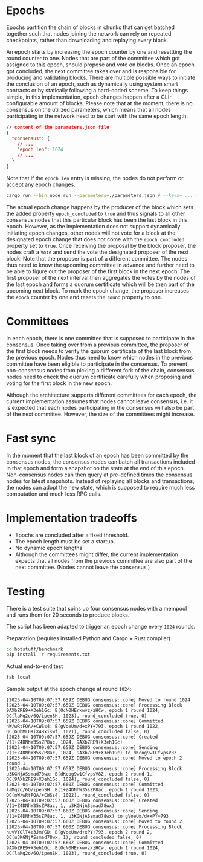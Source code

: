 # Epochs

Epochs partition the chain of blocks in chunks that can get batched together such that nodes joining the network can rely on repeated checkpoints, rather than downloading and replaying every block.

An epoch starts by increasing the epoch counter by one and resettting the round counter to one. Nodes that are part of the committee which got assigned to this epoch, should propose and vote on blocks. Once an epoch got concluded, the next committee takes over and is responsible for producing and validating blocks. There are multiple possible ways to initiate the conclusion of an epoch, such as dynamically using system smart contracts or by statically following a hard-coded scheme. To keep things simple, in this implementation, epoch changes happen after a CLI-configurable amount of blocks. Please note that at the moment, there is no consensus on the utilized parameters, which means that all nodes participating in the network need to be start with the same epoch length.

```json
// content of the parameters.json file
{
  "consensus": {
    // ...
    "epoch_len": 1024
    // ...
  }
}
```

Note that if the `epoch_len` entry is missing, the nodes do not perform or accept any epoch changes.

```sh
cargo run --bin node run --parameters=./parameters.json # --keys= ... --store=... --committee=...
```

The actual epoch change happens by the producer of the block which sets the added property `epoch_concluded` to `true` and thus signals to all other consensus nodes that this particular block has been the last block in this epoch. However, as the implementation does not support dynamically initiating epoch changes, other nodes will not vote for a block at the designated epoch change that does not come with the `epoch_concluded` property set to `true`. Once receiving the proposal by the block proposer, the nodes craft a `Vote` and send the vote the designated proposer of the next block. Note that the proposer is part of a different committee. The nodes thus need to know the upcoming committee in advance and further need to be able to figure out the proposer of the first block in the next epoch. The first proposer of the next interval then aggregates the votes by the nodes of the last epoch and forms a quorum certificate which will be then part of the upcoming next block. To mark the epoch change, the proposer increases the `epoch` counter by one and resets the `round` property to one.

# Committees

In each epoch, there is one committee that is supposed to participate in the consensus. Once taking over from a previous committee, the proposer of the first block needs to verify the quorum certificate of the last block from the previous epoch. Nodes thus need to know which nodes in the previous committee have been eligible to participate in the consensus. To prevent non-consensus nodes from picking a different fork of the chain, consensus nodes need to check the quorum certificate carefully when proposing and voting for the first block in the new epoch.

Although the architecture supports different committees for each epoch, the current implementation assumes that nodes cannot leave consensus, i.e. it is expected that each nodes participating in the consensus will also be part of the next committee. However, the size of the committees might increase.

# Fast sync

In the moment that the last block of an epoch has been committed by the consensus nodes, the consensus nodes can batch all transactions included in that epoch and form a snapshot on the state at the end of this epoch. Non-consensus nodes can then query at pre-defined times the consensus nodes for latest snapshots. Instead of replaying all blocks and transactions, the nodes can adopt the new state, which is supposed to require much less computation and much less RPC calls.

# Implementation tradeoffs

- Epochs are concluded after a fixed threshold.
- The epoch length must be set a startup.
- No dynamic epoch lengths
- Although the committees might differ, the current implementation expects that all nodes from the previous committee are also part of the next committee. (Nodes cannot leave the consensus.)

# Testing

There is a test suite that spins up four consensus nodes with a mempool and runs them for 20 seconds to produce blocks.

The script has been adapted to trigger an epoch change every `1024` rounds.

Preparation (requires installed Python and Cargo + Rust compiler)

```sh
cd hotstuff/benchmark
pip install -r requirements.txt
```

Actual end-to-end test
```sh
fab local
```

Sample output at the epoch change at round `1024`:
```
[2025-04-10T09:07:57.659Z DEBUG consensus::core] Moved to round 1024
[2025-04-10T09:07:57.659Z DEBUG consensus::core] Processing Block 9AXbZRE9+X3eh1Gc: B(OcN0HErkwvz/zHCw, epoch 1 round 1024, QC(laMq2o/6Q/ipenSH, 1023), round_concluded true, 0)
[2025-04-10T09:07:57.659Z DEBUG consensus::core] Committed nW/wRtFQA/+CWSs4: B(gVoeUm/d+xPY+793, epoch 1 round 1022, QC(GQhML0KiX4Bxiswf, 1021), round_concluded false, 0)
[2025-04-10T09:07:57.659Z DEBUG consensus::core] Created V(1+Z4DNhW35sZP8ac, 1024, 9AXbZRE9+X3eh1Gc)
[2025-04-10T09:07:57.659Z DEBUG consensus::core] Sending V(1+Z4DNhW35sZP8ac, 1024, 9AXbZRE9+X3eh1Gc) to dKcog9w1CfvpsV8Z
[2025-04-10T09:07:57.659Z DEBUG consensus::core] Moved to epoch 2 round 1
[2025-04-10T09:07:57.659Z DEBUG consensus::core] Processing Block u3KGNjASsmad78wx: B(dKcog9w1CfvpsV8Z, epoch 2 round 1, QC(9AXbZRE9+X3eh1Gc, 1024), round_concluded false, 0)
[2025-04-10T09:07:57.660Z DEBUG consensus::core] Committed laMq2o/6Q/ipenSH: B(1+Z4DNhW35sZP8ac, epoch 1 round 1023, QC(nW/wRtFQA/+CWSs4, 1022), round_concluded false, 0)
[2025-04-10T09:07:57.660Z DEBUG consensus::core] Created V(1+Z4DNhW35sZP8ac, 1, u3KGNjASsmad78wx)
[2025-04-10T09:07:57.660Z DEBUG consensus::core] Sending V(1+Z4DNhW35sZP8ac, 1, u3KGNjASsmad78wx) to gVoeUm/d+xPY+793
[2025-04-10T09:07:57.660Z DEBUG consensus::core] Moved to round 2
[2025-04-10T09:07:57.660Z DEBUG consensus::core] Processing Block huvVYQlT4e3JmYGD: B(gVoeUm/d+xPY+793, epoch 2 round 2, QC(u3KGNjASsmad78wx, 1), round_concluded false, 0)
[2025-04-10T09:07:57.660Z DEBUG consensus::core] Committed 9AXbZRE9+X3eh1Gc: B(OcN0HErkwvz/zHCw, epoch 1 round 1024, QC(laMq2o/6Q/ipenSH, 1023), round_concluded true, 0)
```
